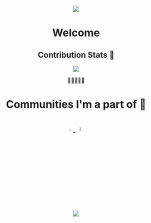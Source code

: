 <p align="center">
  <img src="https://media.giphy.com/media/jj1xut6ZsokKI/giphy.gif" />
</p>
<h1 align="center"> Welcome </h1>



<!---some stuff i wanted to comment--->



<h2 align="center"> Contribution Stats 🤩 </h2>
<p align="center">
  <img src="https://github-readme-streak-stats.herokuapp.com?user=SirKentut&theme=material-palenight&hide_border=true&fire=8800B4&background=000000)](https://git.io/streak-stats" />
</p>
<p align="center">🌴🌴🌴🌴🌴</p>

<h1 align="center">Communities I'm a part of 🚀</h>
<p align="center">
<a href="https://www.ethereum.org/">
<img alt="Ethereum URL" src="https://cdn.svgporn.com/logos/ethereum-color.svg" style="width: 3%">
</a>   
<a href="https://cardano.org/">
<img alt="Cardano URL" src="https://cdn.svgporn.com/logos/cardano-icon.svg" style="width: 5%">
</a>  
</p>  
<p align="center">
  <img src="https://media0.giphy.com/media/dB66K4Kywc8gPVh6A7/giphy.gif?cid=ecf05e47hjqgeoxcx2a9w4v25ibcmrjz6o7l66c71v8lsztp&rid=giphy.gif&ct=g" />
</p>
  


